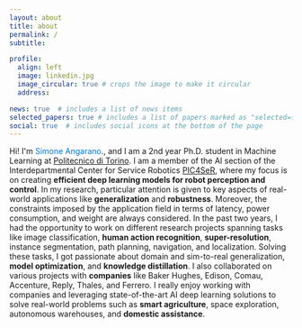 ```yaml
---
layout: about
title: about
permalink: /
subtitle:

profile:
  align: left
  image: linkedin.jpg
  image_circular: true # crops the image to make it circular
  address:

news: true  # includes a list of news items
selected_papers: true # includes a list of papers marked as "selected={true}"
social: true  # includes social icons at the bottom of the page
---
```


Hi! I'm <span style="color:#0076df">Simone Angarano</span>., and I am a 2nd year Ph.D. student in Machine Learning at [Politecnico di Torino](www.polito.it). I am a member of the AI section of the Interdepartmental Center for Service Robotics [PIC4SeR](https://pic4ser.polito.it/), where my focus is on creating **efficient deep learning models for robot perception and control**. In my research, particular attention is given to key aspects of real-world applications like **generalization** and **robustness**. Moreover, the constraints imposed by the application field in terms of latency, power consumption, and weight are always considered. In the past two years, I had the opportunity to work on different research projects spanning tasks like image classification, **human action recognition**, **super-resolution**, instance segmentation, path planning, navigation, and localization. Solving these tasks, I got passionate about domain and sim-to-real generalization, **model optimization**, and **knowledge distillation**. I also collaborated on various projects with **companies** like Baker Hughes, Edison, Comau, Accenture, Reply, Thales, and Ferrero. I really enjoy working with companies and leveraging state-of-the-art AI deep learning solutions to solve real-world problems such as **smart agriculture**, space exploration, autonomous warehouses, and **domestic assistance**.

<!---
Put your address / P.O. box / other info right below your picture. You can also disable any these elements by editing `profile` property of the YAML header of your `_pages/about.md`. Edit `_bibliography/papers.bib` and Jekyll will render your [publications page](/al-folio/publications/) automatically.

Link to your social media connections, too. This theme is set up to use [Font Awesome icons](http://fortawesome.github.io/Font-Awesome/) and [Academicons](https://jpswalsh.github.io/academicons/), like the ones below. Add your Facebook, Twitter, LinkedIn, Google Scholar, or just disable all of them.
-->
